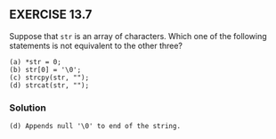 ## EXERCISE 13.7

Suppose that `str` is an array of characters. Which one of the following statements is not equivalent to the other three?
```
(a) *str = 0;
(b) str[0] = '\0';
(c) strcpy(str, "");
(d) strcat(str, "");
```
### Solution
```
(d) Appends null '\0' to end of the string.
```
